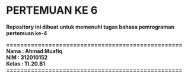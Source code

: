 # PERTEMUAN KE 6
**Repository ini dibuat untuk memenuhi tugas bahasa pemrograman pertemuan ke-4**

 **==================================================** <br>
**Nama      : Ahmad Muafiq**<br>
**NIM       : 312010152**<br>
**Kelas     : TI.20.B1**<br>
 **==================================================**
